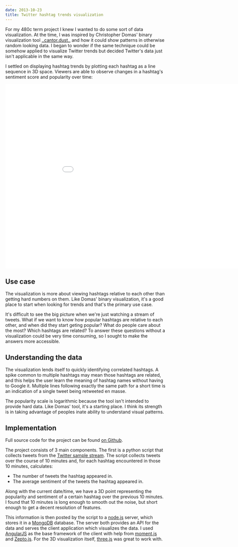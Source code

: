 ```yaml
---
date: 2013-10-23
title: Twitter hashtag trends visualization
---
```


For my 480c term project I knew I wanted to do some sort of data visualization. At the time, I was inspired by Christopher Domas' binary visualization tool [..cantor.dust..](http://www.youtube.com/watch?v=4bM3Gut1hIk) and how it could show patterns in otherwise random looking data. I began to wonder if the same technique could be somehow applied to visualize Twitter trends but decided Twitter's data just isn't applicable in the same way.

I settled on displaying hashtag trends by plotting each hashtag as a line sequence in 3D space. Viewers are able to observe changes in a hashtag's sentiment score and popularity over time:

<iframe width="960" height="580" src="//www.youtube.com/embed/nMYonyttHbs?rel=0" frameborder="0" allowfullscreen></iframe>

## Use case
The visualization is more about viewing hashtags relative to each other than getting hard numbers on them. Like Domas' binary visualization, it's a good place to start when looking for trends and that's the primary use case.

It's difficult to see the big picture when we're just watching a stream of tweets. What if we want to know how popular hashtags are relative to each other, and when did they start geting popular? What do people care about the most? Which hashtags are related? To answer these questions without a visualization could be very time consuming, so I sought to make the answers more accessible.

## Understanding the data
The visualization lends itself to quickly identifying correlated hashtags. A spike common to multiple hashtags may mean those hashtags are related, and this helps the user learn the meaning of hashtag names without having to Google it. Multiple lines following exactly the same path for a short time is an indication of a single tweet being retweeted en masse.

The popularity scale is logarithmic because the tool isn't intended to provide hard data. Like Domas' tool, it's a starting place. I think its strength is in taking advantage of peoples inate ability to understand visual patterns.

## Implementation
Full source code for the project can be found [on Github](https://github.com/csauve/twitter-trends).

The project consists of 3 main components. The first is a python script that collects tweets from the [Twitter sample stream](https://dev.twitter.com/docs/api/1.1/get/statuses/sample). The script collects tweets over the course of 10 minutes and, for each hashtag encountered in those 10 minutes, calculates:

* The number of tweets the hashtag appeared in.
* The average sentiment of the tweets the hashtag appeared in.

Along with the current date/time, we have a 3D point representing the popularity and sentiment of a certain hashtag over the previous 10 minutes. I found that 10 minutes is long enough to smooth out the noise, but short enough to get a decent resolution of features.

This information is then posted by the script to a [node.js](http://nodejs.org/) server, which stores it in a [MongoDB](http://www.mongodb.org/) database. The server both provides an API for the data and serves the client application which visualizes the data. I used [AngularJS](http://angularjs.org/) as the base framework of the client with help from [moment.js](http://momentjs.com/) and [Zepto.js](http://zeptojs.com/). For the 3D visualization itself, [three.js](http://threejs.org/) was great to work with.
